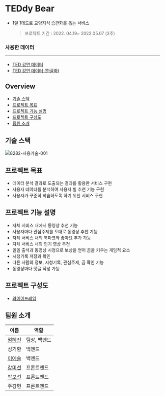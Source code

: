 # TEDdy Bear

- 1일 1테드로 교양지식 습관화를 돕는 서비스
  > 프로젝트 기간 : 2022. 04.19~ 2022.05.07 (3주)

### 사용한 데이터 <hr>

- [TED 강연 데이터](https://www.kaggle.com/datasets/ashishjangra27/ted-talks)
- [TED 강연 데이터 (한글화)](https://www.kaggle.com/datasets/miguelcorraljr/ted-ultimate-dataset)

## Overview

- [기술 스택](#기술-스택)
- [프로젝트 목표](#프로젝트-목표)
- [프로젝트 기능 설명](#프로젝트-기능-설명)
- [프로젝트 구성도](#프로젝트-구성도)
- [팀원 소개](#팀원-소개)

## 기술 스택

![8282-사용기술-001](https://user-images.githubusercontent.com/97578390/168267440-dabf230e-5788-4996-9b03-19d7472605a1.png)

## 프로젝트 목표

- 데이터 분석 결과로 도출되는 결과를 활용한 서비스 구현
- 사용자 데이터를 분석하여 사용자 별 추천 기능 구현
- 사용자가 꾸준히 학습하도록 하기 위한 서비스 구현

## 프로젝트 기능 설명

- 자체 서비스 내에서 동영상 추천 기능
- 사용자마다 관심주제를 토대로 동영상 추천 기능
- 자체 서비스 내의 북마크와 좋아요 추가 가능
- 자체 서비스 내의 인기 영상 추천
- 일일 출석과 동영상 시청으로 보상을 얻어 곰을 키우는 게임적 요소
- 시청기록 저장과 확인
- 다른 사람의 정보, 시청기록, 관심주제, 곰 확인 기능
- 동영상마다 댓글 작성 가능

## 프로젝트 구성도

- [와이어프레임](https://www.figma.com/file/bsR0WhuMJXBhA8VSCsZQVS/8282?node-id=0%3A1)

## 팀원 소개

| 이름                                       | 역할         |
| ------------------------------------------ | ------------ |
| [엄혜진](https://github.com/hyejineom-dev) | 팀장, 백엔드 |
| 성기환                                     | 백엔드       |
| [이예슬](https://github.com/Lee-Yeseul)    | 백엔드       |
| [강미선](https://github.com/KangMiSun17)   | 프론트엔드   |
| [박보선](https://github.com/bedurgi999)    | 프론트엔드   |
| 주강현                                     | 프론트엔드   |
